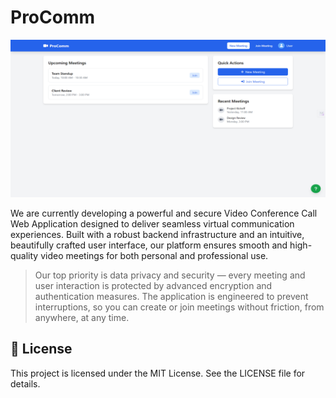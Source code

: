 # ProComm

<img src="assets/imgs/LandingPage.png">

We are currently developing a powerful and secure Video Conference Call Web Application designed to deliver seamless virtual communication experiences. Built with a robust backend infrastructure and an intuitive, beautifully crafted user interface, our platform ensures smooth and high-quality video meetings for both personal and professional use.

> Our top priority is data privacy and security — every meeting and user interaction is protected by advanced encryption and authentication measures. The application is engineered to prevent interruptions, so you can create or join meetings without friction, from anywhere, at any time.

## 📜 License
This project is licensed under the MIT License. See the LICENSE file for details.
